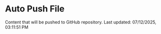 # Auto Push File

Content that will be pushed to GitHub repository.
Last updated: 07/12/2025, 03:11:51 PM